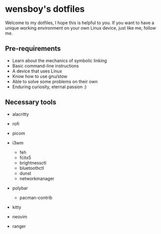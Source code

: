 # wensboy's dotfiles

Welcome to my dotfiles, I hope this is helpful to you.
If you want to have a unique working environment on your own Linux device, 
just like me, follow me.

## Pre-requirements

+ Learn about the mechanics of symbolic linking
+ Basic command-line instructions
+ A device that uses Linux
+ Know how to use gnu/stow
+ Able to solve some problems on their own
+ Enduring curiosity, eternal passion :)

## Necessary tools

- alacritty

- rofi

- picom

- i3wm
  - feh
  - fcitx5
  - brightnessctl
  - bluetoothctl
  - dunst
  - networkmanager

- polybar
  - pacman-contrib

 
- kitty

- neovim

- ranger


